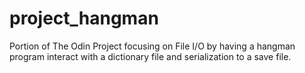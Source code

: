 # project_hangman

Portion of The Odin Project focusing on File I/O by having a hangman program interact with a dictionary file and serialization to a save file.
